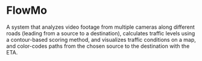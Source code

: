 # FlowMo
A system that analyzes video footage from multiple cameras along different roads (leading from a source to a destination), calculates traffic levels using a contour-based scoring method, and visualizes traffic conditions on a map, and color-codes paths from the chosen source to the destination with the ETA.
